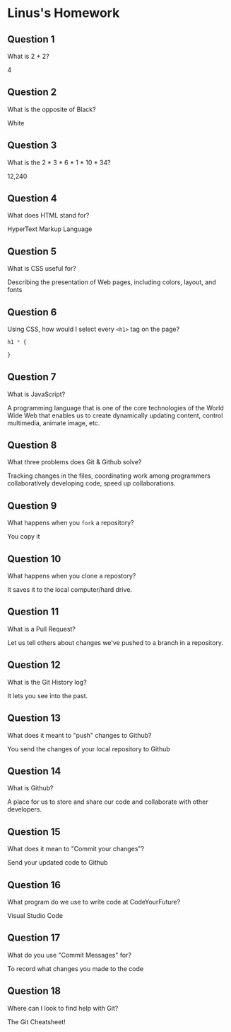 # Linus's Homework

## Question 1

What is 2 + 2?

4

## Question 2

What is the opposite of Black?

White

## Question 3

What is the  2 * 3 * 6 * 1 * 10 * 34?

12,240

## Question 4 

What does HTML stand for?

HyperText Markup Language

## Question 5

What is CSS useful for?

Describing the presentation of Web pages, including colors, layout, and fonts

## Question 6

Using CSS, how would I select every `<h1>` tag on the page?

```css
h1 * {

}
```

## Question 7

What is JavaScript?

A programming language that is one of the core technologies of the World Wide Web that enables us to create dynamically updating content, control multimedia, animate image, etc.

## Question 8

What three problems does Git & Github solve?

Tracking changes in the files, coordinating work among programmers collaboratively developing  code, speed up collaborations. 

## Question 9

What happens when you `fork` a repository?

You copy it

## Question 10 

What happens when you clone a repostory?

It saves it to the local computer/hard drive.

## Question 11

What is a Pull Request?

Let us tell others about changes we've pushed to a branch in a repository.

## Question 12

What is the Git History log?

It lets you see into the past.

## Question 13

What does it meant to "push" changes to Github?

You send the changes of your local repository to Github

## Question 14

What is Github?

A place for us to store and share our code and collaborate with other developers.

## Question 15

What does it mean to "Commit your changes"?

Send your updated code to Github

## Question 16

What program do we use to write code at CodeYourFuture?

Visual Studio Code

## Question 17

What do you use "Commit Messages" for?

To record what changes you made to the code

## Question 18

Where can I look to find help with Git?

The Git Cheatsheet!
